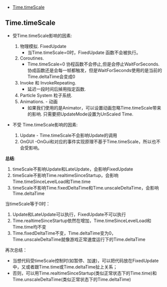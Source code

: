 [](...menustart)

- [Time.timeScale](#052b29689e3fddb3f8de79d80f5c356f)

[](...menuend)


<h2 id="052b29689e3fddb3f8de79d80f5c356f"></h2>

## Time.timeScale

- 受Time.timeScale影响的因素:
    1. 物理模拟. FixedUpdate 
        - 当Time.timeScale=0时，FixedUpdate 函数不会被执行。
    2. Coroutines. 
        - Time.timeScale=0 协程函数不会停止,但是会停止WaitForSeconds. 协成函数还是会每一帧都触发，但是WaitForSeconds使用的是当前的Time.deltaTime会变成0
    3. Invoke  和 InvokeRepeating. 
        - 延迟一段时间后掉用指定函数.
    4. Particle System 粒子系统.
    5. Animations.  - 动画
        - 如果我们使用的是Animator，可以设置动画忽略Time.timeScale带来的影响. 只需要把UpdateMode设置为UnScaled Time.

- 不受 Time.timeScale影响的因素:
    1. Update - Time.timeScale不会影响Update的调用
    2. OnGUI -OnGui和对应的事件实现原理不基于Time.timeScale，所以也不会受影响。

**总结**:

 1. timeScale不影响Update和LateUpdate，会影响FixedUpdate
 2. timeScale不影响Time.realtimeSinceStartup，会影响Time.timeSinceLevelLoad和Time.time
 3. timeScale不影响Time.fixedDeltaTime和Time.unscaleDeltaTime，会影响Time.deltaTime
    

当timeScale等于0时：

 1. Update和LateUpdate可以执行，FixedUpdate不可以执行
 2. Time.realtimeSinceStartup依然在增加，Time.timeSinceLevelLoad和Time.time均不变
 3. Time.fixedDeltaTime不变，Time.deltaTime变为0，Time.unscaleDeltaTime就像游戏正常速度运行下的Time.deltaTime
 

再次总结： 

- 当想代码受timeScale控制时(如暂停、加速)，可以把代码放在FixedUpdate中，又或者跟Time.time或Time.deltaTime扯上关系；
- 否则，可以用Time.realtimeSinceStartup(类似正常状态下的Time.time)和Time.unscaleDeltaTime(类似正常状态下的Time.deltaTime)

 
